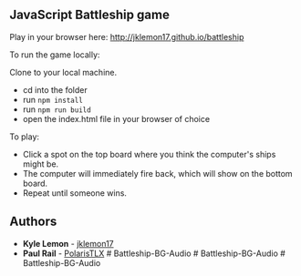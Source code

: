 ## JavaScript Battleship game

Play in your browser here: http://jklemon17.github.io/battleship

To run the game locally:

Clone to your local machine.

* cd into the folder
* run `npm install`
* run `npm run build`
* open the index.html file in your browser of choice

To play:
  * Click a spot on the top board where you think the computer's ships might be.
  * The computer will immediately fire back, which will show on the bottom board.
  * Repeat until someone wins.
  
## Authors

* **Kyle Lemon** - [jklemon17](https://github.com/jklemon17)
* **Paul Rail** - [PolarisTLX](https://github.com/PolarisTLX)
#   B a t t l e s h i p - B G - A u d i o  
 #   B a t t l e s h i p - B G - A u d i o  
 #   B a t t l e s h i p - B G - A u d i o  
 